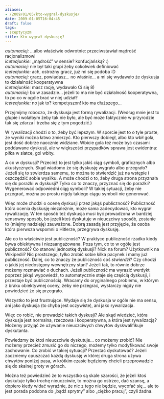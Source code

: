 ```yaml
---
aliases:
- /2009/01/05/kto-wygral-dyskusje/
date: 2009-01-05T16:04:45
draft: false
tags:
- sceptycyzm
title: Kto wygrał dyskusję?
---
```


_automaciej:_ ...albo właściwie odwrotnie: przeciwstawiał mądrość
racjonalizmowi  
_iceteajunkie:_ „mądrość” w sensie?
konfucjańską? :)  
_automaciej:_ nie był taki głupi żeby cokolwiek definiować  
_iceteajunkie:_ ach, ostrożny gracz, już mi się podoba :D  
_automaciej:_ gracz, powiadasz... no właśnie... a mi się wydawało że dyskusja
to działalność kooperatywna  
_iceteajunkie:_ masz rację, wydawało Ci się 8)  
_automaciej:_ bo w zasadzie... jeżeli to ma nie być działalność kooperatywna,
to po co w ogóle brać w niej udział?  
_iceteajunkie:_ no jak to? kompetyszon! kto ma dłuższego...

Przyjmijmy roboczo, że dyskusja jest formą rywalizacji. (Według mnie jest to
głupie i wolałbym żeby tak nie było, ale być może faktycznie w przyrodzie tak
się zdarza i trzeba się z tym pogodzić.)

W rywalizacji chodzi o to, żeby być lepszym. W sporcie jest to o tyle proste,
że wyniki można łatwo zmierzyć. Kto pierwszy dobiegł, albo kto wbił gola, jest
dość dobrze naocznie widziane. Wbicie gola też może być czasami poddawane
dyskusji, ale w większości przypadków sprawa jest ewidentna: piłka w siatce,
gol wbity.

A co w dyskusji? Przecież to jest tylko jakiś ciąg symboli, graficznych albo
akustycznych. Skąd wiadomo że się dyskusję wygrało albo przegrało? Jeżeli się
to stwierdza samemu, to można to stwierdzić już na wstępie i oszczędzić sobie
wysiłku. A może chodzi o to, żeby druga strona przyznała się do porażki w
dyskusji? Tylko co to znaczy, przyznać się do porażki? Wygenerować odpowiedni
ciąg symboli? W takiej sytuacji, żeby nie przegrać, można po prostu nigdy
takiego ciągu symboli nie generować.

Więc może chodzi o ocenę dyskusji przez jakąś publiczność? Publiczność która
ocenia dyskusję niezależnie, może sama zadecydować, kto wygrał rywalizację.
W ten sposób też dyskusja musi być prowadzona w bardziej sensowny sposób, bo
jeżeli ktoś dyskutuje w nieuczciwy sposób, zostanie to (miejmy nadzieję)
zauważone. Dobrą zasadą jest przyjęcie, że osoba która pierwsza wspomni
o Hitlerze, przegrywa dyskusję.

Ale co to właściwie jest publiczność? W praktyce publiczność rzadko kiedy bywa
obiektywna i niezaangażowana. Poza tym, co to w ogóle jest publiczność? Co
stanowi jednostkę dyskusji? Nick na forum? Użytkownik na Wikipedii? Nic
prostszego, tylko zrobić sobie kilka pacynek i mamy już publiczność. Dalej, co
to znaczy że publiczność coś _stwierdzi_? Czy chodzi o jakiś jej niedostępny
wewnętrzny stan? Jeżeli tak, to równie dobrze możemy rozmawiać o duchach.
Jeżeli publiczność ma wyrazić werdykt poprzez jakąś wypowiedź, to
automatycznie staje się częścią dyskusji, i przestaje być publicznością.
Wracamy do oryginalnego problemu, w którym z braku obiektywnej oceny, żeby nie
przegrać, wystarczy nigdy nie powiedzieć że się przegrało.

Wszystko to jest frustrujące. Wydaje się że dyskusja w ogóle nie ma sensu, ani
jako dyskusja (to chyba jest oczywiste), ani jako rywalizacja.

Więc co robić, nie prowadzić takich dyskusji? Ale skąd wiedzieć, która
dyskusja jest normalna, rzeczowa i kooperatywna, a która jest rywalizacją?
Możemy przyjąć że używanie nieuczciwych chwytów dyskwalifikuje dyskutanta.

Powiedzmy że ktoś nieuczciwie dyskutuje... co możemy zrobić? Nie możemy
przecież _zmusić_ go do niczego, możemy tylko modyfikować swoje zachowanie. Co
zrobić w takiej sytuacji? Przestać dyskutować? Jeżeli zaczniemy opuszczać
każdą dyskusję w której druga strona używa chwytów poniżej pasa, w krótkim
czasie będziemy chcieli przeprowadzić się do skalnej groty w górach.

Można też powiedzieć że to wszystko są skale szarości, że jeżeli ktoś
dyskutuje tylko trochę nieuczciwie, to można go ostrzec, dać szansę, a dopiero
kiedy widać wyraźnie, że nic z tego nie będzie, wycofać się... ale to jest
porada podobna do „bądź sprytny” albo „ciężko pracuj”, czyli żadna.
